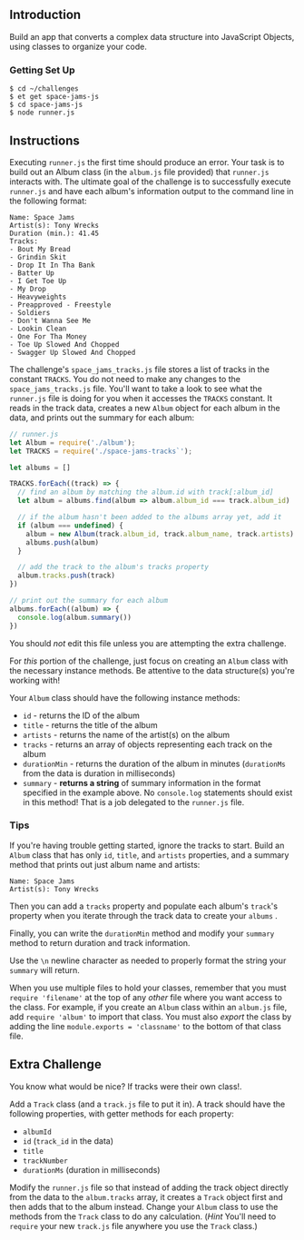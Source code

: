 ## Introduction

Build an app that converts a complex data structure into JavaScript Objects, using classes to organize your code.

### Getting Set Up
```
$ cd ~/challenges
$ et get space-jams-js
$ cd space-jams-js
$ node runner.js
```

## Instructions

Executing `runner.js` the first time should produce an error.
Your task is to build out an Album class (in the `album.js` file provided) that `runner.js` interacts with.
The ultimate goal of the challenge is to successfully execute `runner.js` and have each album's information output to the command line in the following format:

```no-highlight
Name: Space Jams
Artist(s): Tony Wrecks
Duration (min.): 41.45
Tracks:
- Bout My Bread
- Grindin Skit
- Drop It In Tha Bank
- Batter Up
- I Get Toe Up
- My Drop
- Heavyweights
- Preapproved - Freestyle
- Soldiers
- Don't Wanna See Me
- Lookin Clean
- One For Tha Money
- Toe Up Slowed And Chopped
- Swagger Up Slowed And Chopped
```

The challenge's `space_jams_tracks.js` file stores a list of tracks in the constant `TRACKS`. You do not need to make any changes to the `space_jams_tracks.js` file. You'll want to take a look to see what the `runner.js` file is doing for you when it accesses the `TRACKS` constant. It reads in the track data, creates a new `Album` object for each album in the data, and prints out the summary for each album:

```js
// runner.js
let Album = require('./album');
let TRACKS = require('./space-jams-tracks`');

let albums = []

TRACKS.forEach((track) => {
  // find an album by matching the album.id with track[:album_id]
  let album = albums.find(album => album.album_id === track.album_id)

  // if the album hasn't been added to the albums array yet, add it
  if (album === undefined) {
    album = new Album(track.album_id, track.album_name, track.artists)
    albums.push(album)
  }

  // add the track to the album's tracks property
  album.tracks.push(track)
})

// print out the summary for each album
albums.forEach((album) => {
  console.log(album.summary())
})

```

You should *not* edit this file unless you are attempting the extra challenge.

For _this_ portion of the challenge, just focus on creating an `Album` class with the necessary instance methods. Be attentive to the data structure(s) you're working with!

Your `Album` class should have the following instance methods:

* `id` - returns the ID of the album
* `title` - returns the title of the album
* `artists` - returns the name of the artist(s) on the album
* `tracks` - returns an array of objects representing each track on the album
* `durationMin` - returns the duration of the album in minutes (`durationMs` from the data is duration in milliseconds)
* `summary` - __returns a string__ of summary information in the format specified in the example above. No  `console.log` statements should exist in this method! That is a job delegated to the `runner.js` file.

### Tips

If you're having trouble getting started, ignore the tracks to start. Build an `Album` class that has only `id`, `title`, and `artists` properties, and a summary method that prints out just album name and artists:

  ```no-highlight
  Name: Space Jams
  Artist(s): Tony Wrecks
  ```

Then you can add a `tracks` property and populate each album's `track`'s property when you iterate through the track data to create your `albums` .

Finally, you can write the `durationMin` method and modify your `summary` method to return duration and track information.

Use the `\n` newline character as needed to properly format the string your `summary` will return.

When you use multiple files to hold your classes, remember that you must `require 'filename'` at the top of any *other* file where you want access to the class. For example, if you create an `Album` class within an `album.js` file, add `require 'album'` to import that class. You must also *export* the class by adding the line `module.exports = 'classname'` to the bottom of that class file.

## Extra Challenge

You know what would be nice? If tracks were their own class!.

Add a `Track` class (and a `track.js` file to put it in). A track should have the following properties, with getter methods for each property:

- `albumId`
- `id` (`track_id` in the data)
- `title`
- `trackNumber`
- `durationMs` (duration in milliseconds)

Modify the `runner.js` file so that instead of adding the track object directly from the data to the `album.tracks` array, it creates a `Track` object first and then adds that to the album instead. Change your `Album` class to use the methods from the `Track` class to do any calculation. (*Hint* You'll need to `require` your new `track.js` file anywhere you use the `Track` class.)
